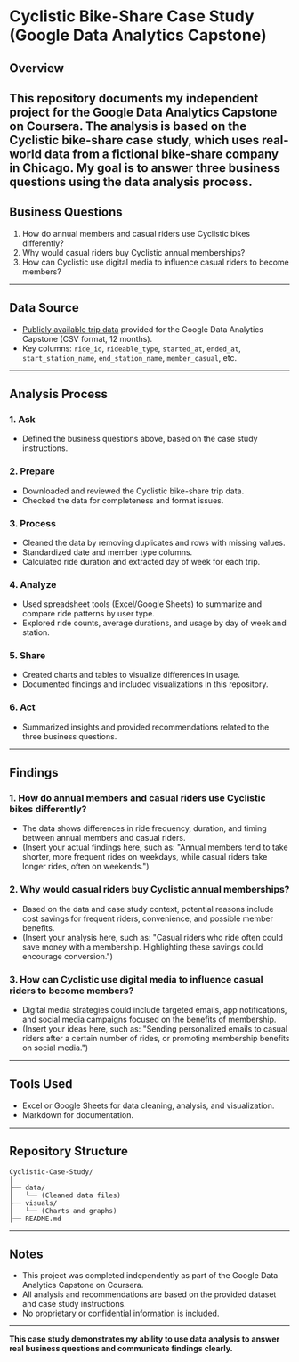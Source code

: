 # Cyclistic Bike-Share Case Study (Google Data Analytics Capstone)

## Overview
This repository documents my independent project for the Google Data Analytics Capstone on Coursera. The analysis is based on the Cyclistic bike-share case study, which uses real-world data from a fictional bike-share company in Chicago. My goal is to answer three business questions using the data analysis process.
---

## Business Questions
1. How do annual members and casual riders use Cyclistic bikes differently?
2. Why would casual riders buy Cyclistic annual memberships?
3. How can Cyclistic use digital media to influence casual riders to become members?
---

## Data Source
- [Publicly available trip data](https://divvy-tripdata.s3.amazonaws.com/index.html) provided for the Google Data Analytics Capstone (CSV format, 12 months).
- Key columns: `ride_id`, `rideable_type`, `started_at`, `ended_at`, `start_station_name`, `end_station_name`, `member_casual`, etc.
---

## Analysis Process
### 1. Ask
- Defined the business questions above, based on the case study instructions.

### 2. Prepare
- Downloaded and reviewed the Cyclistic bike-share trip data.
- Checked the data for completeness and format issues.

### 3. Process
- Cleaned the data by removing duplicates and rows with missing values.
- Standardized date and member type columns.
- Calculated ride duration and extracted day of week for each trip.

### 4. Analyze
- Used spreadsheet tools (Excel/Google Sheets) to summarize and compare ride patterns by user type.
- Explored ride counts, average durations, and usage by day of week and station.

### 5. Share
- Created charts and tables to visualize differences in usage.
- Documented findings and included visualizations in this repository.

### 6. Act
- Summarized insights and provided recommendations related to the three business questions.
---

## Findings
### 1. How do annual members and casual riders use Cyclistic bikes differently?
- The data shows differences in ride frequency, duration, and timing between annual members and casual riders.
- (Insert your actual findings here, such as: "Annual members tend to take shorter, more frequent rides on weekdays, while casual riders take longer rides, often on weekends.")

### 2. Why would casual riders buy Cyclistic annual memberships?
- Based on the data and case study context, potential reasons include cost savings for frequent riders, convenience, and possible member benefits.
- (Insert your analysis here, such as: "Casual riders who ride often could save money with a membership. Highlighting these savings could encourage conversion.")

### 3. How can Cyclistic use digital media to influence casual riders to become members?
- Digital media strategies could include targeted emails, app notifications, and social media campaigns focused on the benefits of membership.
- (Insert your ideas here, such as: "Sending personalized emails to casual riders after a certain number of rides, or promoting membership benefits on social media.")
---

## Tools Used
- Excel or Google Sheets for data cleaning, analysis, and visualization.
- Markdown for documentation.
---

## Repository Structure
```
Cyclistic-Case-Study/
│
├── data/
│   └── (Cleaned data files)
├── visuals/
│   └── (Charts and graphs)
├── README.md
```
---

## Notes
- This project was completed independently as part of the Google Data Analytics Capstone on Coursera.
- All analysis and recommendations are based on the provided dataset and case study instructions.
- No proprietary or confidential information is included.
---

**This case study demonstrates my ability to use data analysis to answer real business questions and communicate findings clearly.**
